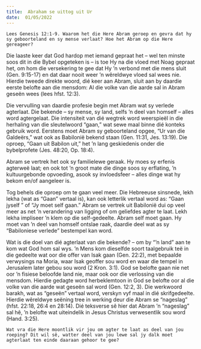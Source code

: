 ```yaml
---
title:  Abraham se uittog uit Ur
date:  01/05/2022
---
```


`Lees Genesis 12:1-9. Waarom het die Here Abram geroep en gevra dat hy sy geboorteland en sy mense verlaat? Hoe het Abram op die Here gereageer?`

Die laaste keer dat God hardop met iemand gepraat het – wel ten minste soos dit in die Bybel opgeteken is – is toe Hy na die vloed met Noag gepraat het, om hom die versekering te gee dat Hy ’n verbond met die mens sluit (Gen. 9:15-17) en dat daar nooit weer ’n wêreldwye vloed sal wees nie. Hierdie tweede direkte woord, dié keer aan Abram, sluit aan by daardie eerste belofte aan die mensdom: Al die volke van die aarde sal in Abram geseën wees (lees hfst. 12:3).

Die vervulling van daardie profesie begin met Abram wat sy verlede agterlaat. Die bekende – sy mense, sy land, selfs ’n deel van homself – alles word agtergelaat. Die intensiteit van dié wegtrek word weerspieël in die herhaling van die sleutelwoord “gaan,” wat sewe maal binne dié konteks gebruik word. Eerstens moet Abram sy geboorteland opgee, “Ur van die Galdeërs,” wat ook as Babilonië bekend staan (Gen. 11:31, Jes. 13:19). Die oproep, “Gaan uit Babilon uit,” het ’n lang geskiedenis onder die bybelprofete (Jes. 48:20, Op. 18:4).

Abram se vertrek het ook sy familielewe geraak. Hy moes sy erfenis agterweë laat; en ook tot ’n groot mate die dinge soos sy erflating, ’n kultuurgebonde opvoeding, asook sy invloedsfeer – alles dinge wat hy bekom en/of aangeleer is.

Tog behels die oproep om te gaan veel meer. Die Hebreeuse sinsnede, lekh lekha (wat as “Gaan” vertaal is), kan ook letterlik vertaal word as: “Gaan jyself ” of “Jy moet self gaan.” Abram se vertrek uit Babilonië dui op veel meer as net ’n verandering van ligging of om geliefdes agter te laat. Lekh lekha impliseer ’n klem op die self-gedeelte. Abram self moet gaan. Hy moet van ’n deel van homself ontslae raak, daardie deel wat as sy “Babiloniese verlede” bestempel kan word.

Wat is die doel van dié agterlaat van die bekende? – om by “’n land” aan te kom wat God hom sal wys. ’n Mens kom dieselfde soort taalgebruik teë in die gedeelte wat oor die offer van Isak gaan (Gen. 22:2), met bepaalde verwysings na Moria, waar Isak geoffer sou word en waar die tempel in Jerusalem later gebou sou word (2 Kron. 3:1). God se belofte gaan nie net oor ’n fisiese beloofde land nie, maar ook oor die verlossing van die mensdom. Hierdie gedagte word herbeklemtoon in God se belofte oor al die volke van die aarde wat geseën sal word (Gen. 12:2, 3). Die werkwoord barakh, wat as “geseën” vertaal word, verskyn vyf maal in dié skrifgedeelte. Hierdie wêreldwye seëning tree in werking deur die Abram se “nageslag” (hfst. 22:18, 26:4 en 28:14). Dié teksverse sê hier dat Abram ’n “nageslag” sal hê, ’n belofte wat uiteindelik in Jesus Christus verwesentlik sou word (Hand. 3:25).

`Wat vra die Here moontlik vir jou om agter te laat as deel van jou roeping? Dit wil sê, watter deel van jou lewe sal jy dalk moet agterlaat ten einde daaraan gehoor te gee?`